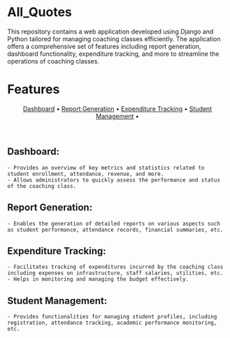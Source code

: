 # All_Quotes
This repository contains a web application developed using Django and Python tailored for managing coaching classes efficiently. The application offers a comprehensive set of features including report generation, dashboard functionality, expenditure tracking, and more to streamline the operations of coaching classes.
<br>
# Features
<p align="center">
  <a href="#Dashboard">Dashboard</a> •
  <a href="#Report-Generation">Report Generation</a> •
  <a href="#Expenditure-Tracking">Expenditure Tracking</a> •
  <a href="#Student-Management">Student Management</a> •
</p>
<br>

## Dashboard:
    - Provides an overview of key metrics and statistics related to student enrollment, attendance, revenue, and more.
    - Allows administrators to quickly assess the performance and status of the coaching class.
## Report Generation:
    - Enables the generation of detailed reports on various aspects such as student performance, attendance records, financial summaries, etc.
## Expenditure Tracking:
    - Facilitates tracking of expenditures incurred by the coaching class including expenses on infrastructure, staff salaries, utilities, etc.
    - Helps in monitoring and managing the budget effectively.
## Student Management:
    - Provides functionalities for managing student profiles, including registration, attendance tracking, academic performance monitoring, etc.
    
